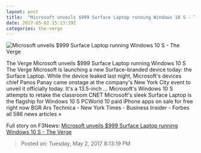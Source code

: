 ```yaml
---
layout: post
title:  "Microsoft unveils $999 Surface Laptop running Windows 10 S - The Verge"
date: 2017-05-02 15:13:19Z
categories: the-verge
---
```


![Microsoft unveils $999 Surface Laptop running Windows 10 S - The Verge](https://cdn0.vox-cdn.com/thumbor/pmLvUOV0yeSTdY--so7FITdYwq8=/0x40:2048x1112/fit-in/1200x630/cdn1.vox-cdn.com/uploads/chorus_asset/file/8450741/surfacelaptoppr.jpg)

The Verge Microsoft unveils $999 Surface Laptop running Windows 10 S The Verge Microsoft is launching a new Surface-branded device today: the Surface Laptop. While the device leaked last night, Microsoft's devices chief Panos Panay came onstage at the company's New York City event to unveil it officially today. It's a 13.5-inch ... Microsoft's Windows 10 S attempts to retake the classroom CNET Microsoft's sleek Surface Laptop is the flagship for Windows 10 S PCWorld 10 paid iPhone apps on sale for free right now BGR Ars Technica - New York Times - Business Insider - Forbes all 586 news articles »


Full story on F3News: [Microsoft unveils $999 Surface Laptop running Windows 10 S - The Verge](http://www.f3nws.com/n/4uUuBC)

> Posted on: Tuesday, May 2, 2017 8:13:19 PM
